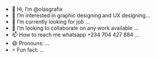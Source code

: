 - 👋 Hi, I’m @olasgrafix
- 👀 I’m interested in graphic designing and UX designing...
- 🌱 I’m currently looking for job ...
- 💞️ I’m looking to collaborate on any work available ...
- 📫 How to reach me whatsapp +234 704 427 884 ...
- 😄 Pronouns: ...
- ⚡ Fun fact: ...

<!---
olasgrafix/olasgrafix is a ✨ special ✨ repository because its `README.md` (this file) appears on your GitHub profile.
You can click the Preview link to take a look at your changes.
--->
